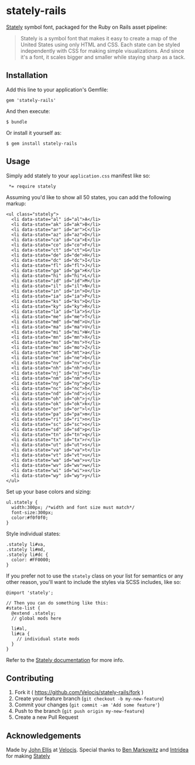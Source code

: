 # stately-rails

[Stately](http://intridea.github.io/stately/) symbol font, packaged for the Ruby on Rails asset pipeline:

> Stately is a symbol font that makes it easy to create a map of the United States using only HTML and CSS. Each state can be styled independently with CSS for making simple visualizations. And since it's a font, it scales bigger and smaller while staying sharp as a tack.

## Installation

Add this line to your application's Gemfile:

    gem 'stately-rails'

And then execute:

    $ bundle

Or install it yourself as:

    $ gem install stately-rails

## Usage

Simply add stately to your `application.css` manifest like so:

```
 *= require stately
```

Assuming you'd like to show all 50 states, you can add the following markup:


    <ul class="stately">
      <li data-state="al" id="al">A</li>
      <li data-state="ak" id="ak">B</li>
      <li data-state="ar" id="ar">C</li>
      <li data-state="az" id="az">D</li>
      <li data-state="ca" id="ca">E</li>
      <li data-state="co" id="co">F</li>
      <li data-state="ct" id="ct">G</li>
      <li data-state="de" id="de">H</li>
      <li data-state="dc" id="dc">I</li>
      <li data-state="fl" id="fl">J</li>
      <li data-state="ga" id="ga">K</li>
      <li data-state="hi" id="hi">L</li>
      <li data-state="id" id="id">M</li>
      <li data-state="il" id="il">N</li>
      <li data-state="in" id="in">O</li>
      <li data-state="ia" id="ia">P</li>
      <li data-state="ks" id="ks">Q</li>
      <li data-state="ky" id="ky">R</li>
      <li data-state="la" id="la">S</li>
      <li data-state="me" id="me">T</li>
      <li data-state="md" id="md">U</li>
      <li data-state="ma" id="ma">V</li>
      <li data-state="mi" id="mi">W</li>
      <li data-state="mn" id="mn">X</li>
      <li data-state="ms" id="ms">Y</li>
      <li data-state="mo" id="mo">Z</li>
      <li data-state="mt" id="mt">a</li>
      <li data-state="ne" id="ne">b</li>
      <li data-state="nv" id="nv">c</li>
      <li data-state="nh" id="nh">d</li>
      <li data-state="nj" id="nj">e</li>
      <li data-state="nm" id="nm">f</li>
      <li data-state="ny" id="ny">g</li>
      <li data-state="nc" id="nc">h</li>
      <li data-state="nd" id="nd">i</li>
      <li data-state="oh" id="oh">j</li>
      <li data-state="ok" id="ok">k</li>
      <li data-state="or" id="or">l</li>
      <li data-state="pa" id="pa">m</li>
      <li data-state="ri" id="ri">n</li>
      <li data-state="sc" id="sc">o</li>
      <li data-state="sd" id="sd">p</li>
      <li data-state="tn" id="tn">q</li>
      <li data-state="tx" id="tx">r</li>
      <li data-state="ut" id="ut">s</li>
      <li data-state="va" id="va">t</li>
      <li data-state="vt" id="vt">u</li>
      <li data-state="wa" id="wa">v</li>
      <li data-state="wv" id="wv">w</li>
      <li data-state="wi" id="wi">x</li>
      <li data-state="wy" id="wy">y</li>
    </ul>

Set up your base colors and sizing:

    ul.stately {
      width:300px; /*width and font size must match*/
      font-size:300px;
      color:#f0f0f0;
    }

Style individual states:

    .stately li#va,
    .stately li#md,
    .stately li#dc {
      color: #FF0000;
    }

If you prefer not to use the `stately` class on your list for semantics or any other reason, you'll want to include the styles via SCSS includes, like so:

    @import 'stately';

    // Then you can do something like this:
    #state-list {
      @extend .stately;
      // global mods here

      li#al,
      li#ca {
        // individual state mods
      }
    }

Refer to the [Stately documentation](https://github.com/intridea/stately) for more info.

## Contributing

1. Fork it ( https://github.com/Velocis/stately-rails/fork )
2. Create your feature branch (`git checkout -b my-new-feature`)
3. Commit your changes (`git commit -am 'Add some feature'`)
4. Push to the branch (`git push origin my-new-feature`)
5. Create a new Pull Request

## Acknowledgements
Made by [John Ellis](http://www.iamjohnellis.com) at [Velocis](http://velocis.us). Special thanks to [Ben Markowitz](https://twitter.com/bpmarkowitz) and [Intridea](http://www.intridea.com) for making [Stately](http://intridea.github.io/stately/)
